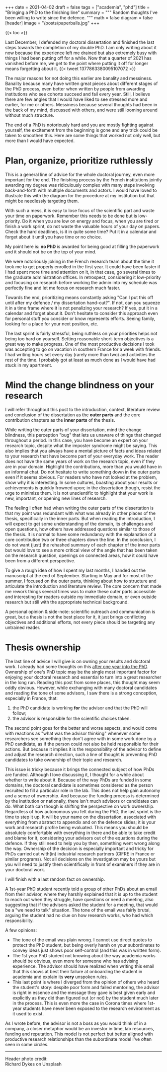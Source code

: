 +++
date = 2021-04-02
draft = false
tags = ["academia", "phd"]
title = "Bringing a PhD to the finishing line"
summary = """
Random thoughts I've been willing to write since the defence.
"""
math = false
diagram = false
[header]
image = "/posts/paperballs.jpg"
+++

{{< toc >}}

Last December, I defended my doctoral dissertation and finished the last steps towards the completion of my double PhD.
I am only writing about it now because the experience left me drained but also extremely busy
with things I had been putting off for a while.
Now that a quarter of 2021 has vanished before me, we get to the point where putting it off for longer means forgetting about it.
{{< tweet 1377863380095107072 >}}

The major reasons for not doing this earlier are banality and messiness. Banality because many have written great pieces about 
different stages of the PhD process, even better when written by people from awarding institutions
who see cohorts succeed and fail every year.
Still, I believe there are few angles that I would have liked to see stressed more and earlier, for me or others.
Messiness because several thoughts had been in the back of my mind, discussed with others, and were still looming around without much structure.

The end of a PhD is notoriously hard and you are mostly fighting against yourself, the excitement from the beginning
is gone and any trick could be taken to smoothen this. Here are some things that worked not only well,
but more than I would have expected.

# Plan, organize, prioritize ruthlessly

This is a general line of advice for the whole doctoral journey, even more important for the end.
The finishing process by the French institutions jointly awarding my degree was ridiculously complex with many steps
involving back-and-forth with multiple documents and actors.
I would have loved to illustrate this with the diagram for the procedure at my institution
but that might be needlessly targeting them.

With such a mess, it is easy to lose focus of the scientific part and waste your time on paperwork.
Remember this needs to be done but is low-priority. Do it when you are low on energy and focus, when you are
tired or finish a work sprint, do not waste the valuable hours of your day on papers. Check the hard deadlines,
is it in quite some time? Put it in a calendar and forget about it until you have time or no choice.

My point here is: **no PhD** is awarded for being good at filling the paperwork and it should not be on the top of your mind.

We were notoriously joking in the French research team about the time it took me to get properly enrolled in the first year.
It could have been faster if I had spent more time and attention on it, in that case, go several
times to the graduate administration offices. In retrospect, considering it low-priority and
focusing on research before working the admin into my schedule was perfectly fine and let me focus
on research much faster.

Towards the end, prioritizing means constantly asking "Can I put this off until after my defence / my dissertation hand-out?".
If not, can you squeeze it in a time frame where it is not penalizing your research? If yes, put it in a
calendar and forget about it. Don't hesitate to consider this approach even for personal stuff you consider or know represents
efforts. Seeing family, looking for a place for your next position, etc.

The last sprint is fairly stressful, being ruthless on your priorities helps not being too hard on yourself.
Setting reasonable short-term objectives is a great way to make progress. One of the most productive decisions
I took was accepting to go on vacation in southern France for a week with friends. I had writing hours set
every day (rarely more than two) and activities the rest of the time. I probably got at least as much done as
I would have had stuck in my apartment.

# Mind the change blindness on your research

I will refer throughout this post to the introduction, context, literature review and conclusion of the dissertation
as the **outer parts** and the core contribution chapters as the **inner parts** of the thesis.  

While writing the outer parts of your dissertation, mind the change blindness, this perception "bug"
that lets us unaware of things that changed throughout a period.
In this case, you have become an expert on your research topic, despite what the imposter syndrome might be saying.
This also implies that you always have a mental picture of facts and ideas related to your research that have
become part of your everyday work.
The reader does not have the same years of work on the research topic, even if they are in your domain.
Highlight the contributions, more than you would have in an informal chat. Do not hesitate to write something
down in the outer parts even if it seems obvious. For readers who have not looked at the problem, show why it
is interesting. In some cultures, boasting about your results or achievements is quickly frowned upon;
in the dissertation though, resist the urge to minimize them. It is not unscientific to highlight that your work is
new, important, or opening new lines of research.  

The feeling I often had when writing the outer parts of the dissertation is that my point was redundant with
what was already in other places of the thesis, specifically in the inner parts.
But when reading the introduction, I will expect to get some understanding of the domain, its challenges and
open questions, how others have addressed questions similar to those of the thesis.
It is normal to have some redundancy with the explanation of a core contribution two or three chapters down the line.
In the conclusion, I do not want (just) the rehashed summary of each chapter of the inner parts
but would love to see a more critical view of the angle that has been taken on the research question, openings
on connected areas, how it could have been from a different perspective.  

To give a rough idea of how I spent my last months, I handed out the manuscript at the end of September.
Starting in May and for most of the summer, I focused on the outer parts, thinking about how to structure and articulate
the introduction and literature review. The core concern that made me rework things several times was to make
these outer parts accessible and interesting for readers outside my immediate domain, or even outside research but
still with the appropriate technical background.

A personal opinion & side-note: scientific outreach and communication is great, but a thesis is not the best place
for it, it just brings conflicting objectives and additional efforts, not every piece should be targeting any untrained reader.

# Thesis ownership

The last line of advice I will give is on owning your results and doctoral work.
I already had some thoughts on this [after one year into the PhD](https://matbesancon.github.io/post/2018-09-27-year-in-phd/).
Ownership of one's PhD topic may be the single most important factor for enjoying your doctoral research
and essential to turn into a great researcher in the long run.
Reading this post from some places, this thought may seem oddly obvious.
However, while exchanging with many doctoral candidates and reading the tone of some advisors,
I saw there is a strong conception, especially in France, that:

1. the PhD candidate is working **for** the advisor and that the PhD will follow;
2. the advisor is responsible for the scientific choices taken.

The second point goes for the better and worse aspects, and would come with reactions as "what was the advisor thinking"
whenever some researchers see something they don't agree with in some work done by a PhD candidate, as if the person
could not also be held responsible for their actions.
But because it implies it is the responsibility of the advisor to define and adjust the research direction,
such a line of thought is preventing PhD candidates to take ownership of their topic and research.

This issue is tricky because it brings the connected subject of how PhDs are funded.
Although I love discussing it, I thought for a while about whether to write about it.
Because of the way PhDs are funded in some domains, the doctoral candidate is sometimes
considered as the person recruited to fill a particular role in the lab.
This does not help gain autonomy and a sense of ownership.
And because the funding process is determined by the institution or nationally, there isn't much
advisors or candidates can do. What both can though is shifting the perspective on work ownership.
Regardless of how autonomous you felt during the PhD, the last sprint is the time to step it up.
It will be your name on the dissertation, associated with everything from abstract to appendix and on the defence slides;
it is your work and research profile being evaluated.
This means you should be absolutely comfortable with everything in there and be able to take credit and
blame for it, considering your advisors out of the equations during the defence.
If they still need to help you by then, something went wrong along the way.
Ownership of the decision is especially important and tricky for PhDs
carried out with(in) industrial research partners (CIFRE in France or similar programs).
Not all decisions on the investigation may be yours but you will need to justify them scientifically
in front of examiners if they are in your doctoral work.

I will finish with a last random fact on ownership.

A 1st-year PhD student recently told a group of other PhDs about an email from their advisor,
where they harshly explained that it is up to the student to reach out when they struggle,
have questions or need a meeting, also suggesting that if the advisors asked
the student for a meeting, that would be a "we need to talk" situation.
The tone of the email was fairly brutal, arguing the student had no clue on
how research works, who had which responsibility.

A few opinions:

- The tone of the email was plain wrong. I cannot use direct quotes to protect the PhD student, but being overly harsh on your subordinates to convey ideas just shows poor self-control (and this was in written form).
- The 1st year PhD student not knowing about the way academia works should be obvious, even more for someone
who has advising experience. The advisor should have realized when writing this email that this shows at best their failure
at onboarding the student in academia and explain its **very** unspoken rules.
- This last point is where I diverged from the opinion of others who heard the student's story: despite poor form and failed mentoring,
the advisor is right in essence and the message they gave is best given early and explicitly as they did than figured out (or not)
by the student much later in the process. This is even more the case in Corona times where 1st-year students have never
been exposed to the research environment as it used to exist.

As I wrote before, the advisor is not a boss as you would think of in a company,
a closer metaphor would be an investor in time, lab resources, funding and reputation.
This model is not perfect but better aligned with productive research relationships
than the subordinate model I've often seen in some circles.

--------------------

Header photo credit:  
Richard Dykes on Unsplash
